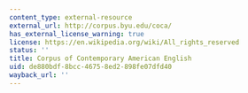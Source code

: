 ```yaml
---
content_type: external-resource
external_url: http://corpus.byu.edu/coca/
has_external_license_warning: true
license: https://en.wikipedia.org/wiki/All_rights_reserved
status: ''
title: Corpus of Contemporary American English
uid: de880bdf-8bcc-4675-8ed2-898fe07dfd40
wayback_url: ''
---
```

